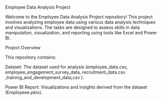 Employee Data Analysis Project

Welcome to the Employee Data Analysis Project repository! This project involves analyzing employee data using various data analysis techniques and visualizations. The tasks are designed to assess skills in data manipulation, visualization, and reporting using tools like Excel and Power BI.

Project Overview

This repository contains:

Dataset: The dataset used for analysis (employee_data.csv, employee_engagement_survey_data, recruitment_data.csv ,training_and_development_data,csv ).

Power BI Report: Visualizations and insights derived from the dataset (Employeee.pbix).

